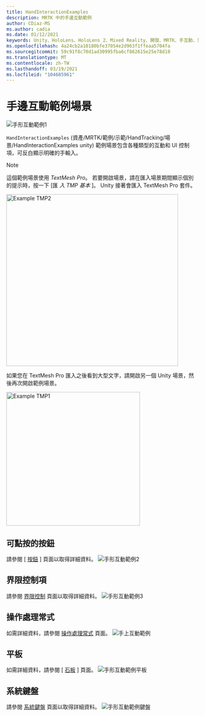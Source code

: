 ```yaml
---
title: HandInteractionExamples
description: MRTK 中的手邊互動範例
author: CDiaz-MS
ms.author: cadia
ms.date: 01/12/2021
keywords: Unity、HoloLens、HoloLens 2、Mixed Reality、開發、MRTK、手互動、界限控制、Pressable 按鈕、
ms.openlocfilehash: 4a24cb2a10180bfe37054e2d963f1ffeaa5704fa
ms.sourcegitcommit: 59c91f8c70d1ad30995fba6cf862615e25e78d10
ms.translationtype: MT
ms.contentlocale: zh-TW
ms.lasthandoff: 03/19/2021
ms.locfileid: "104685961"
---
```

# <a name="hand-interaction-examples-scene"></a>手邊互動範例場景

![手形互動範例1](../images/MRTK_Examples.png)

`HandInteractionExamples` (資產/MRTK/範例/示範/HandTracking/場景/HandInteractionExamples unity) 範例場景包含各種類型的互動和 UI 控制項，可反白顯示明確的手輸入。

> [!NOTE]
> 這個範例場景使用 *TextMesh Pro*。 若要開啟場景，請在匯入場景期間顯示個別的提示時，按一下 [匯 *入 TMP 基本* ]。 Unity 接著會匯入 TextMesh Pro 套件。

<img src="../images/hand-interaction-examples/MRTK_Examples_TMP2.png" width="450" alt="Example TMP2">

如果您在 TextMesh Pro 匯入之後看到大型文字，請開啟另一個 Unity 場景，然後再次開啟範例場景。

<img src="../images/hand-interaction-examples/MRTK_Examples_TMP1.png" width="350" alt="Example TMP1">

## <a name="pressable-button"></a>可點按的按鈕

請參閱 [ [按鈕](../ux-building-blocks/button.md) ] 頁面以取得詳細資料。
![手形互動範例2](../images/hand-interaction-examples/MRTK_Examples_PressTouch.png)

## <a name="bounds-control"></a>界限控制項

請參閱 [界限控制](../ux-building-blocks/bounds-control.md) 頁面以取得詳細資料。
![手形互動範例3](../images/hand-interaction-examples/MRTK_Examples_BoundingBox.png)

## <a name="manipulation-handler"></a>操作處理常式

如需詳細資料，請參閱 [操作處理常式](../ux-building-blocks/manipulation-handler.md) 頁面。
![手上互動範例](../images/hand-interaction-examples/MRTK_Examples_Manipulation.png)

## <a name="slate"></a>平板

如需詳細資料，請參閱 [ [石板](../ux-building-blocks/slate.md) ] 頁面。
![手形互動範例平板](../images/hand-interaction-examples/MRTK_Examples_Slate.png)

## <a name="system-keyboard"></a>系統鍵盤

請參閱 [系統鍵盤](../ux-building-blocks/system-keyboard.md) 頁面以取得詳細資料。
![手形互動範例鍵盤](../images/hand-interaction-examples/MRTK_Examples_Keyboard.png)
